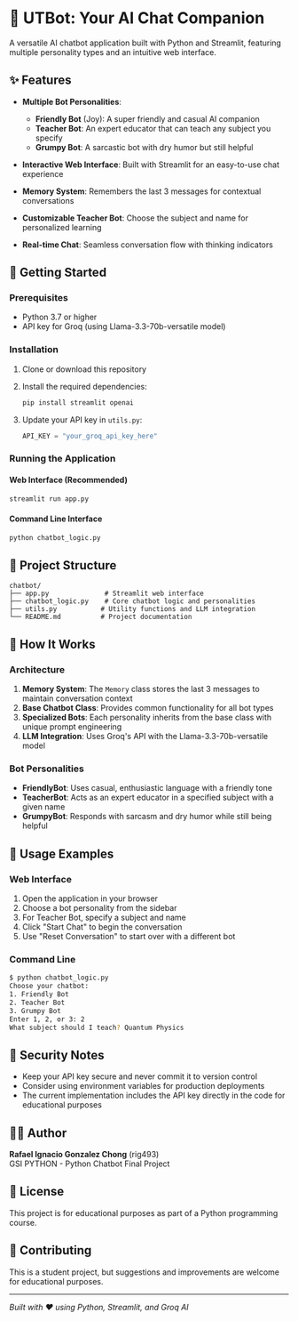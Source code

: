 # 🤖 UTBot: Your AI Chat Companion

A versatile AI chatbot application built with Python and Streamlit, featuring multiple personality types and an intuitive web interface.

## ✨ Features

- **Multiple Bot Personalities**:
  - **Friendly Bot** (Joy): A super friendly and casual AI companion
  - **Teacher Bot**: An expert educator that can teach any subject you specify
  - **Grumpy Bot**: A sarcastic bot with dry humor but still helpful

- **Interactive Web Interface**: Built with Streamlit for an easy-to-use chat experience
- **Memory System**: Remembers the last 3 messages for contextual conversations
- **Customizable Teacher Bot**: Choose the subject and name for personalized learning
- **Real-time Chat**: Seamless conversation flow with thinking indicators

## 🚀 Getting Started

### Prerequisites

- Python 3.7 or higher
- API key for Groq (using Llama-3.3-70b-versatile model)

### Installation

1. Clone or download this repository
2. Install the required dependencies:
   ```bash
   pip install streamlit openai
   ```

3. Update your API key in `utils.py`:
   ```python
   API_KEY = "your_groq_api_key_here"
   ```

### Running the Application

#### Web Interface (Recommended)
```bash
streamlit run app.py
```

#### Command Line Interface
```bash
python chatbot_logic.py
```

## 📁 Project Structure

```
chatbot/
├── app.py              # Streamlit web interface
├── chatbot_logic.py    # Core chatbot logic and personalities
├── utils.py           # Utility functions and LLM integration
└── README.md          # Project documentation
```

## 🔧 How It Works

### Architecture

1. **Memory System**: The `Memory` class stores the last 3 messages to maintain conversation context
2. **Base Chatbot Class**: Provides common functionality for all bot types
3. **Specialized Bots**: Each personality inherits from the base class with unique prompt engineering
4. **LLM Integration**: Uses Groq's API with the Llama-3.3-70b-versatile model

### Bot Personalities

- **FriendlyBot**: Uses casual, enthusiastic language with a friendly tone
- **TeacherBot**: Acts as an expert educator in a specified subject with a given name
- **GrumpyBot**: Responds with sarcasm and dry humor while still being helpful

## 🎯 Usage Examples

### Web Interface
1. Open the application in your browser
2. Choose a bot personality from the sidebar
3. For Teacher Bot, specify a subject and name
4. Click "Start Chat" to begin the conversation
5. Use "Reset Conversation" to start over with a different bot

### Command Line
```bash
$ python chatbot_logic.py
Choose your chatbot:
1. Friendly Bot
2. Teacher Bot  
3. Grumpy Bot
Enter 1, 2, or 3: 2
What subject should I teach? Quantum Physics
```

## 🔐 Security Notes

- Keep your API key secure and never commit it to version control
- Consider using environment variables for production deployments
- The current implementation includes the API key directly in the code for educational purposes

## 👨‍💻 Author

**Rafael Ignacio Gonzalez Chong** (rig493)  
GSI PYTHON - Python Chatbot Final Project

## 📄 License

This project is for educational purposes as part of a Python programming course.

## 🤝 Contributing

This is a student project, but suggestions and improvements are welcome for educational purposes.

---

*Built with ❤️ using Python, Streamlit, and Groq AI*